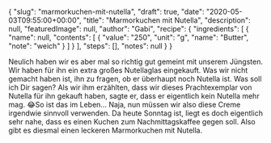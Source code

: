 {
    "slug": "marmorkuchen-mit-nutella",
    "draft": true,
    "date": "2020-05-03T09:55:00+00:00",
    "title": "Marmorkuchen mit Nutella",
    "description": null,
    "featuredImage": null,
    "author": "Gabi",
    "recipe": {
        "ingredients": [
            {
                "name": null,
                "contents": [
                    {
                        "value": "250",
                        "unit": "g",
                        "name": "Butter",
                        "note": "weich"
                    }
                ]
            }
        ],
        "steps": [],
        "notes": null
    }
}

Neulich haben wir es aber mal so richtig gut gemeint mit unserem Jüngsten. Wir haben für ihn ein extra großes Nutellaglas eingekauft. Was wir nicht gemacht haben ist, ihn zu fragen, ob er überhaupt noch Nutella ist.
Was soll ich Dir sagen? Als wir ihm erzählten, dass wir dieses Prachtexemplar von Nutella für ihn gekauft haben, sagte er, dass er eigentlich kein Nutella mehr mag. 😂So ist das im Leben...
Naja, nun müssen wir also diese Creme irgendwie sinnvoll verwenden. Da heute Sonntag ist, liegt es doch eigentlich sehr nahe, dass es einen Kuchen zum Nachmittagskaffee gegen soll. Also gibt es diesmal einen leckeren Marmorkuchen mit Nutella.